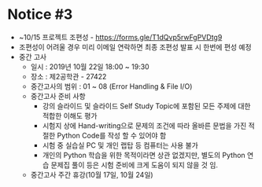 # Notice #3
* ~10/15 프로젝트 조편성 - https://forms.gle/T1dQvp5rwFgPVDtg9
* 조편성이 어려울 경우 미리 이메일 연락하면 최종 조편성 발표 시 한번에 편성 예정
* 중간 고사
    * 일시 : 2019년 10월 22일 18:00 ~ 19:30
    * 장소 : 제2공학관 - 27422
    * 중간고사의 범위 : 01 ~ 08 (Error Handling & File I/O)
    * 중간고사 준비 사항
        * 강의 슬라이드 및 슬라이드 Self Study Topic에 포함된 모든 주제에 대한 적합한 이해도 평가
        * 시험지 상에 Hand-writing으로 문제의 조건에 따라 올바른 문법을 가진 적절한 Python Code를 작성 할 수 있어야 함 
        * 시험 중 실습실 PC 및 개인 랩탑 등 컴퓨터는 사용 불가
        * 개인의 Python 학습을 위한 목적이라면 상관 없겠지만, 별도의 Python 연습 문제집 풀이 등은 시험 준비에 크게 도움이 되지 않을 것 임.  
    * 중간고사 주간 휴강(10월 17일, 10월 24일)